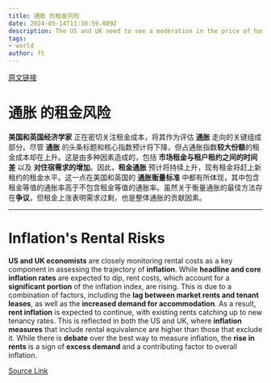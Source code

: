 ```yaml
---
title: 通胀 的租金风险
date: 2024-05-14T11:30:59.089Z
description: The US and UK need to see a moderation in the price of home leases
tags: 
- world
author: ft
---
```


[原文链接](https://ft.com/content/811f3bf2-29bf-49f4-8be0-8c3f2d67dc02)

# **通胀** 的租金风险

**美国和英国经济学家** 正在密切关注租金成本，将其作为评估 **通胀** 走向的关键组成部分。尽管 **通胀** 的头条标题和核心指数预计将下降，但占通胀指数**较大份额**的租金成本却在上升。这是由多种因素造成的，包括 **市场租金与租户租约之间的时间差** 以及 **对住宿需求的增加**。因此，**租金通胀** 预计将持续上升，现有租金将赶上新租约的租金水平。这一点在美国和英国的 **通胀衡量标准** 中都有所体现，其中包含租金等值的通胀率高于不包含租金等值的通胀率。虽然关于衡量通胀的最佳方法存在**争议**，但租金上涨表明需求过剩，也是整体通胀的贡献因素。

---

# Inflation's Rental Risks 

**US and UK economists** are closely monitoring rental costs as a key component in assessing the trajectory of **inflation**. While **headline and core inflation rates** are expected to dip, rent costs, which account for a **significant portion** of the inflation index, are rising. This is due to a combination of factors, including the **lag between market rents and tenant leases**, as well as the **increased demand for accommodation**. As a result, **rent inflation** is expected to continue, with existing rents catching up to new tenancy rates. This is reflected in both the US and UK, where **inflation measures** that include rental equivalence are higher than those that exclude it. While there is **debate** over the best way to measure inflation, the **rise in rents** is a sign of **excess demand** and a contributing factor to overall inflation.

[Source Link](https://ft.com/content/811f3bf2-29bf-49f4-8be0-8c3f2d67dc02)

